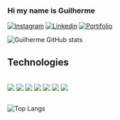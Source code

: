 
### Hi my name is Guilherme

[![Instagram](https://img.shields.io/badge/Instagram-E4405F?style=for-the-badge&logo=instagram&logoColor=white)](https://www.instagram.com/guilhercarv/)
[![Linkedin](https://img.shields.io/badge/LinkedIn-0077B5?style=for-the-badge&logo=linkedin&logoColor=white)](https://www.linkedin.com/in/guilherme-carvalho-980460281/)
[![Portifolio](https://img.shields.io/badge/website-000000?style=for-the-badge&logo=About.me&logoColor=white)](https://portifolionext.netlify.app/)

![Guilherme GitHub stats](https://github-readme-stats.vercel.app/api?username=GuilhermeCarv1&show_icons=true&theme=dark)


## Technologies 

<div style="display:inline_block"><br/>
<img align="center" alta="react" src="https://img.shields.io/badge/React-20232A?style=for-the-badge&logo=react&logoColor=61DAFB">
<img align="center" alta="php" src="https://img.shields.io/badge/PHP-777BB4?style=for-the-badge&logo=php&logoColor=white">
<img align="center" alta="javaScript" src="https://img.shields.io/badge/JavaScript-F7DF1E?style=for-the-badge&logo=javascript&logoColor=black">
<img align="center" alta="Node" src="https://img.shields.io/badge/Node.js-43853D?style=for-the-badge&logo=node.js&logoColor=white">
<img align="center" alta="Tailwind" src="https://img.shields.io/badge/Tailwind_CSS-38B2AC?style=for-the-badge&logo=tailwind-css&logoColor=white">
<img align="center" alta="Bootstrap" src="https://img.shields.io/badge/Bootstrap-563D7C?style=for-the-badge&logo=bootstrap&logoColor=white">
<img align="center" alta="Jquery" src="https://img.shields.io/badge/jQuery-0769AD?style=for-the-badge&logo=jquery&logoColor=white">
</div> <br>

![Top Langs](https://github-readme-stats.vercel.app/api/top-langs/?username=GuilhermeCarv1&layout=compact)

